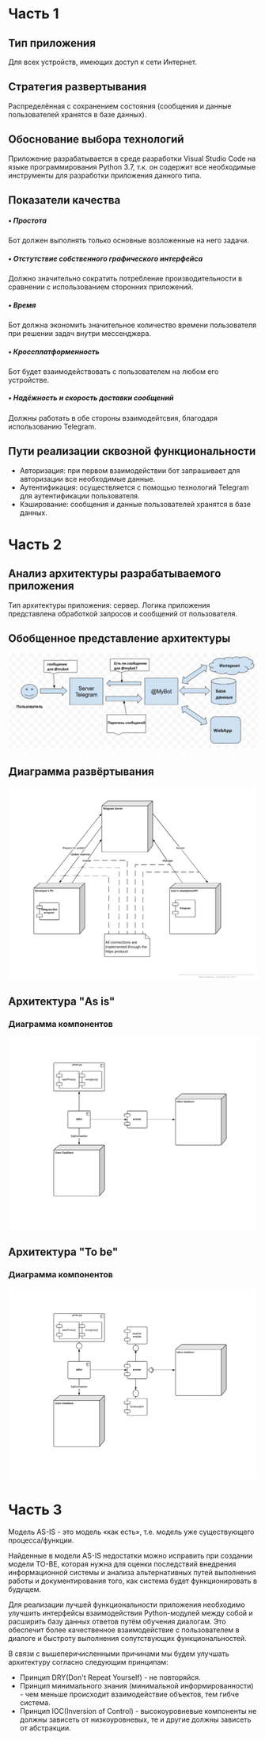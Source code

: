 # Часть 1
## Тип приложения
Для всех устройств, имеющих доступ к сети Интернет.
## Стратегия развертывания
Распределённая с сохранением состояния (сообщения и данные пользователей хранятся в базе данных).
## Обоснование выбора технологий
Приложение разрабатывается в среде разработки Visual Studio Code на языке программирования Python 3.7, т.к. он содержит все необходимые инструменты для разработки приложения данного типа.
## Показатели качества
##### •	Простота
Бот должен выполнять только основные возложенные на него задачи.
##### •	Отстутствие собственного графического интерфейса
Должно значительно сократить потребление производительности в сравнении с использованием сторонних приложений.
##### •	Время
Бот должна экономить значительное количество времени пользователя при решении задач внутри мессенджера.
##### •	Кроссплатформенность
Бот будет взаимодействовать с пользователем на любом его устройстве.
##### •	Надёжность и скорость доставки сообщений
Должны работать в обе стороны взаимодейтсвия, благодаря использованию Telegram.
## Пути реализации сквозной функциональности
* Авторизация: при первом взаимодействии бот запрашивает для авторизации все необходимые данные.
* Аутентификация: осуществляется с помощью технологий Telegram для аутентификации пользователя.
* Кэширование: сообщения и данные пользователей хранятся в базе данных.

# Часть 2
## Анализ архитектуры разрабатываемого приложения
Тип архитектуры приложения: сервер. Логика приложения представлена обработкой запросов и сообщений от пользователя.
## Обобщенное представление архитектуры
![Image alt](https://github.com/Andrey-Zelinskiy/X-Man-project/blob/master/%D0%90%D1%80%D1%85%D0%B8%D1%82%D0%B5%D0%BA%D1%82%D1%83%D1%80%D0%B0.png)
## Диаграмма развёртывания
![Image alt](https://github.com/Andrey-Zelinskiy/X-Man-project/blob/master/deployment_diagram.png)
## Архитектура "As is"
### Диаграмма компонентов
![Image alt](https://github.com/Andrey-Zelinskiy/X-Man-project/blob/master/Software%20Component%20Diagram.png)
## Архитектура "To be"
### Диаграмма компонентов
![Image alt](https://github.com/Andrey-Zelinskiy/X-Man-project/blob/master/Software%20Component%20Diagram%20(1).png)
# Часть 3
 Модель AS-IS - это модель «как есть», т.е. модель уже существующего процесса/функции. 
 
 Найденные в модели AS-IS недостатки можно исправить при создании модели ТО-ВЕ, которая нужна для оценки последствий внедрения информационной системы и анализа альтернативных путей выполнения работы и документирования того, как система будет функционировать в будущем.
 
Для реализации лучшей функциональности приложения необходимо улучшить интерфейсы взаимодействия Python-модулей между собой и расширить базу данных ответов путём обучения диалогам. Это обеспечит более качественное взаимодействие с пользователем в диалоге и быстроту выполнения сопутствующих функциональностей.

В связи с вышеперичисленными причинами мы будем улучшать архитектуру согласно следующим принципам:
* Принцип DRY(Don't Repeat Yourself) - не повторяйся.
* Принцип минимального знания (минимальной информированности) - чем меньше происходит взаимодействие объектов, тем гибче система.
* Принцип IOC(Inversion of Control) - высокоуровневые компоненты не должны зависеть от низкоуровневых, те и другие должны зависеть от абстракции.
